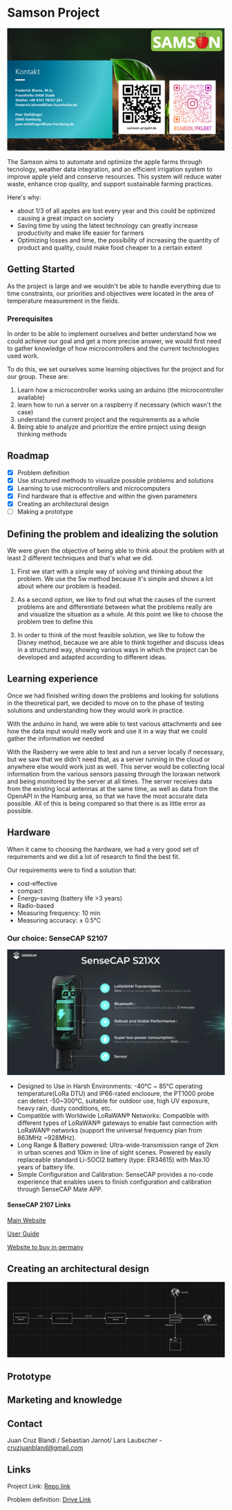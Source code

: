 # Samson Project

![Samson Project](./images/samsonLogo.PNG)

The Samson aims to automate and optimize the apple farms through tecnology, weather data integration, and an efficient irrigation system to improve apple yield and conserve resources. This system will reduce water waste, enhance crop quality, and support sustainable farming practices.

Here's why:
* about 1/3 of all apples are lost every year and this could be optimized causing a great impact on society
* Saving time by using the latest technology can greatly increase productivity and make life easier for farmers
* Optimizing losses and time, the possibility of increasing the quantity of product and quality, could make food cheaper to a certain extent


<!-- GETTING STARTED -->
## Getting Started

As the project is large and we wouldn't be able to handle everything due to time constraints, our priorities and objectives were located in the area of temperature measurement in the fields.

### Prerequisites

In order to be able to implement ourselves and better understand how we could achieve our goal and get a more precise answer, we would first need to gather knowledge of how microcontrollers and the current technologies used work.

To do this, we set ourselves some learning objectives for the project and for our group. These are:

1. Learn how a microcontroller works using an arduino (the microcontroller available)
2. learn how to run a server on a raspberry if necessary (which wasn't the case)
3. understand the current project and the requirements as a whole
4. Being able to analyze and prioritize the entire project using design thinking methods


<!-- ROADMAP -->
## Roadmap

- [x] Problem definition
- [x] Use structured methods to visualize possible problems and solutions
- [x] Learning to use microcontrollers and microcomputers
- [x] Find hardware that is effective and within the given parameters
- [x] Creating an architectural design
- [ ] Making a prototype

<!-- DEFINITION AND IDEALIZATION -->
## Defining the problem and idealizing the solution

We were given the objective of being able to think about the problem with at least 2 different techniques and that's what we did.

1. First we start with a simple way of solving and thinking about the problem. We use the 5w method because it's simple and shows a lot about where our problem is headed.

2. As a second option, we like to find out what the causes of the current problems are and differentiate between what the problems really are and visualize the situation as a whole. At this point we like to choose the problem tree to define this

3. In order to think of the most feasible solution, we like to follow the Disney method, because we are able to think together and discuss ideas in a structured way, showing various ways in which the project can be developed and adapted according to different ideas.

   
<!-- LEARNING EXPERIENCE -->
## Learning experience

Once we had finished writing down the problems and looking for solutions in the theoretical part, we decided to move on to the phase of testing solutions and understanding how they would work in practice.

With the arduino in hand, we were able to test various attachments and see how the data input would really work and use it in a way that we could gather the information we needed

With the Rasberry we were able to test and run a server locally if necessary, but we saw that we didn't need that, as a server running in the cloud or anywhere else would work just as well. This server would be collecting local information from the various sensors passing through the lorawan network and being monitored by the server at all times. The server receives data from the existing local antennas at the same time, as well as data from the OpenAPI in the Hamburg area, so that we have the most accurate data possible. All of this is being compared so that there is as little error as possible.

## Hardware

When it came to choosing the hardware, we had a very good set of requirements and we did a lot of research to find the best fit.

Our requirements were to find a solution that:

- cost-effective
- compact
- Energy-saving (battery life  >3 years)
- Radio-based
- Measuring frequency: 10 min
- Measuring accuracy: ± 0.5°C


### Our choice: SenseCAP S2107
![Samson Project](./images/senseCapSensor.PNG)

- Designed to Use in Harsh Environments: -40℃ ~ 85℃ operating temperature(LoRa DTU) and IP66-rated enclosure, the PT1000 probe can detect -50~300℃, suitable for outdoor use, high UV exposure, heavy rain, dusty conditions, etc.
- Compatible with Worldwide LoRaWAN® Networks: Compatible with different types of LoRaWAN® gateways to enable fast connection with LoRaWAN® networks (support the universal frequency plan from 863MHz ~928MHz).
- Long Range & Battery powered: Ultra-wide-transmission range of 2km in urban scenes and 10km in line of sight scenes. Powered by easily replaceable standard Li-SOCl2 battery (type: ER34615) with Max.10 years of battery life.
- Simple Configuration and Calibration: SenseCAP provides a no-code experience that enables users to finish configuration and calibration through SenseCAP Mate APP.


#### SenseCAP 2107 Links

[Main Website](https://www.seeedstudio.com/SenseCAP-S2107-Temperature-Sensor-p-5807.html)

[User Guide](https://wiki.seeedstudio.com/SenseCAP_S2107/)

[Website to buy in germany](https://www.antratek.de/sensecap-s2107-lorawan-temperature-sensor-with-pt1000)

## Creating an architectural design

![Architectural design](./images/softwareArchitecture.PNG)

## Prototype

## Marketing and knowledge

<!-- CONTACT -->
## Contact

Juan Cruz Blandi / Sebastian Jarnot/ Lars Laubscher - cruzjuanbland@gmail.com

<!-- LINKS -->
## Links

Project Link: [Repo link](https://github.com/FOrDunn/Bili-Hackaton)

Problem definition: [Drive Link](https://onedrive.live.com/edit?id=7FA99F1BEC275713!s1bb753fc09504a9fb29d8feb43986fa3&resid=7FA99F1BEC275713!s1bb753fc09504a9fb29d8feb43986fa3&cid=7fa99f1bec275713&ithint=file%2Cdocx&redeem=aHR0cHM6Ly8xZHJ2Lm1zL3cvYy83ZmE5OWYxYmVjMjc1NzEzL0VmeFR0eHRRQ1o5S3NwMlA2ME9ZYjZNQlFMZm0wamtxZ1NiRnpXbWFPMjJmU1E_ZT1hMVgwWWQ&migratedtospo=true&wdo=2)

